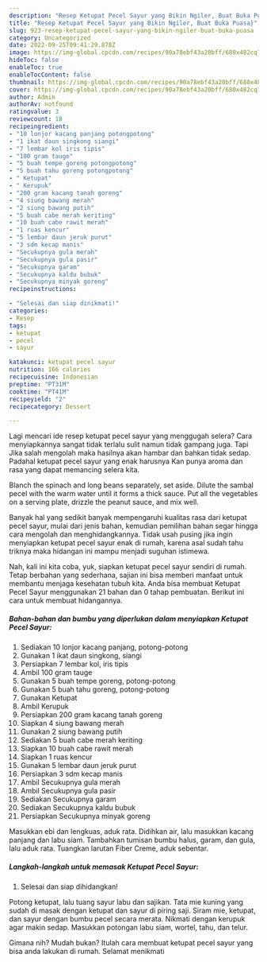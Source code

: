 ```yaml
---
description: "Resep Ketupat Pecel Sayur yang Bikin Ngiler, Buat Buka Puasa}"
title: "Resep Ketupat Pecel Sayur yang Bikin Ngiler, Buat Buka Puasa}"
slug: 923-resep-ketupat-pecel-sayur-yang-bikin-ngiler-buat-buka-puasa
category: Uncategorized
date: 2022-09-25T09:41:29.878Z
image: https://img-global.cpcdn.com/recipes/90a78ebf43a20bff/680x482cq70/ketupat-pecel-sayur-foto-resep-utama.jpg
hideToc: false
enableToc: true
enableTocContent: false
thumbnail: https://img-global.cpcdn.com/recipes/90a78ebf43a20bff/680x482cq70/ketupat-pecel-sayur-foto-resep-utama.jpg
cover: https://img-global.cpcdn.com/recipes/90a78ebf43a20bff/680x482cq70/ketupat-pecel-sayur-foto-resep-utama.jpg
author: Admin
authorAv: notfound
ratingvalue: 3
reviewcount: 18
recipeingredient:
- "10 lonjor kacang panjang potongpotong"
- "1 ikat daun singkong siangi"
- "7 lembar kol iris tipis"
- "100 gram tauge"
- "5 buah tempe goreng potongpotong"
- "5 buah tahu goreng potongpotong"
- " Ketupat"
- " Kerupuk"
- "200 gram kacang tanah goreng"
- "4 siung bawang merah"
- "2 siung bawang putih"
- "5 buah cabe merah keriting"
- "10 buah cabe rawit merah"
- "1 ruas kencur"
- "5 lembar daun jeruk purut"
- "3 sdm kecap manis"
- "Secukupnya gula merah"
- "Secukupnya gula pasir"
- "Secukupnya garam"
- "Secukupnya kaldu bubuk"
- "Secukupnya minyak goreng"
recipeinstructions:

- "Selesai dan siap dinikmati!"
categories:
- Resep
tags:
- ketupat
- pecel
- sayur

katakunci: ketupat pecel sayur 
nutrition: 166 calories
recipecuisine: Indonesian
preptime: "PT31M"
cooktime: "PT41M"
recipeyield: "2"
recipecategory: Dessert

---
```



Lagi mencari ide resep ketupat pecel sayur yang menggugah selera? Cara menyiapkannya sangat tidak terlalu sulit namun tidak gampang juga. Tapi Jika salah mengolah maka hasilnya akan hambar dan bahkan tidak sedap. Padahal ketupat pecel sayur yang enak harusnya Kan punya aroma dan rasa yang dapat memancing selera kita.


Blanch the spinach and long beans separately, set aside. Dilute the sambal pecel with the warm water until it forms a thick sauce. Put all the vegetables on a serving plate, drizzle the peanut sauce, and mix well.

Banyak hal yang sedikit banyak mempengaruhi kualitas rasa dari ketupat pecel sayur, mulai dari jenis bahan, kemudian pemilihan bahan segar hingga cara mengolah dan menghidangkannya. Tidak usah pusing jika ingin menyiapkan ketupat pecel sayur enak di rumah, karena asal sudah tahu triknya maka hidangan ini mampu menjadi suguhan istimewa.


Nah, kali ini kita coba, yuk, siapkan ketupat pecel sayur sendiri di rumah. Tetap berbahan yang sederhana, sajian ini bisa memberi manfaat untuk membantu menjaga kesehatan tubuh kita. Anda bisa membuat Ketupat Pecel Sayur menggunakan 21 bahan dan 0 tahap pembuatan. Berikut ini cara untuk membuat hidangannya.

<!--inarticleads1-->

##### Bahan-bahan dan bumbu yang diperlukan dalam menyiapkan Ketupat Pecel Sayur:

1. Sediakan 10 lonjor kacang panjang, potong-potong
1. Gunakan 1 ikat daun singkong, siangi
1. Persiapkan 7 lembar kol, iris tipis
1. Ambil 100 gram tauge
1. Gunakan 5 buah tempe goreng, potong-potong
1. Gunakan 5 buah tahu goreng, potong-potong
1. Gunakan  Ketupat
1. Ambil  Kerupuk
1. Persiapkan 200 gram kacang tanah goreng
1. Siapkan 4 siung bawang merah
1. Gunakan 2 siung bawang putih
1. Sediakan 5 buah cabe merah keriting
1. Siapkan 10 buah cabe rawit merah
1. Siapkan 1 ruas kencur
1. Gunakan 5 lembar daun jeruk purut
1. Persiapkan 3 sdm kecap manis
1. Ambil Secukupnya gula merah
1. Ambil Secukupnya gula pasir
1. Sediakan Secukupnya garam
1. Sediakan Secukupnya kaldu bubuk
1. Persiapkan Secukupnya minyak goreng


Masukkan ebi dan lengkuas, aduk rata. Didihkan air, lalu masukkan kacang panjang dan labu siam. Tambahkan tumisan bumbu halus, garam, dan gula, lalu aduk rata. Tuangkan larutan Fiber Creme, aduk sebentar. 

<!--inarticleads2-->

##### Langkah-langkah untuk memasak Ketupat Pecel Sayur:


1. Selesai dan siap dihidangkan!

Potong ketupat, lalu tuang sayur labu dan sajikan. Tata mie kuning yang sudah di masak dengan ketupat dan sayur di piring saji. Siram mie, ketupat, dan sayur dengan bumbu pecel secara merata. Nikmati dengan kerupuk agar makin sedap. Masukkan potongan labu siam, wortel, tahu, dan telur. 

Gimana nih? Mudah bukan? Itulah cara membuat ketupat pecel sayur yang bisa anda lakukan di rumah. Selamat menikmati
